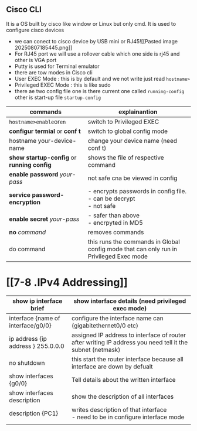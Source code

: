 ## Cisco CLI
It is a OS built by cisco like window or Linux but only cmd. It is used to configure cisco devices
- we can conect to cisco device by USB mini or RJ45![[Pasted image 20250807185445.png]]
- For RJ45 port we will use a rollover cable which one side is rj45 and other is VGA port
- Putty is used for Terminal emulator
- there are tow modes in Cisco cli 
- User EXEC Mode : this is by default and we not write just read `hostname>`
- Privileged EXEC Mode : this is like sudo
- there ae two config file one is there current one called `running-config` other is start-up file `startup-config`

| commands                                      | explainantion                                                                           |
| --------------------------------------------- | --------------------------------------------------------------------------------------- |
| `hostname>enable`or`en`                       | switch to Privileged EXEC                                                               |
| **configur termial** or **conf t**            | switch to global config mode                                                            |
| hostname your-device-name                     | change your device name (need conf t)                                                   |
| **show startup-config** or **running config** | shows the file of respective command                                                    |
| **enable password** *your-pass*               | not safe cna be viewed in config                                                        |
| **service password-encryption**               | - encrypts passwords in config file. <br>- can be decrypt <br>- not safe                |
| **enable secret** *your-pass*                 | - safer than above<br>- encrpyted in MD5                                                |
| **no** *command*                              | removes commands                                                                        |
| do command                                    | this runs the commands in Global config mode  that can only run in Privileged Exec mode |
# [[7-8 .IPv4 Addressing]]

| show ip interface brief            | show interface details (need privileged exec mode)                                                        |
| ---------------------------------- | --------------------------------------------------------------------------------------------------------- |
| interface {name of interface/g0/0} | configure the interface name can (gigabitethernet0/0 etc)                                                 |
| ip address {ip address } 255.0.0.0 | assigned IP address to interface of router after writing IP address you need tell it the subnet (netmask) |
| no shutdown                        | this start the router interface because all interface are down by defualt                                 |
| show interfaces {g0/0}             | Tell details about the written interface                                                                  |
| show interfaces description        | show the description of all interfaces                                                                    |
| description {PC1}                  | writes description of that interface<br>- need to be in configure interface mode                          |
|                                    |                                                                                                           |

